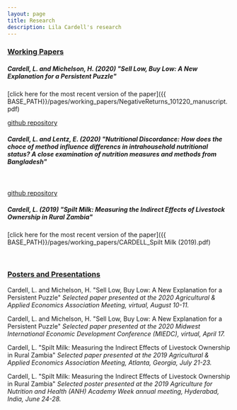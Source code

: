 ```yaml
---
layout: page
title: Research
description: Lila Cardell's research
---
```


### <u>Working Papers </u>

##### Cardell, L. and Michelson, H. (2020) "Sell Low, Buy Low: A New Explanation for a Persistent Puzzle" 
<!--*In this paper.*-->
[click here for the most recent version of the paper]({{ BASE_PATH}}/pages/working_papers/NegativeReturns_101220_manuscript.pdf)
<br>

 <a href="https://github.com/lilacardell/CardellMichelson2020">github repository</a> 
<br>

##### Cardell, L. and Lentz, E. (2020) "Nutritional Discordance: How does the choce of method influence differencs in intrahousehold nutritional status? A close examination of nutrition measures and methods from Bangladesh"
<!--*In this paper.
[click here for the most recent version of the paper]({{ BASE_PATH}}/pages/working_papers/CARDELL_Spilt Milk (2019).pdf)*-->
<br>

 <a href="https://github.com/lilacardell/BIHS_Project">github repository</a> 
<br>


##### Cardell, L. (2019) "Spilt Milk: Measuring the Indirect Effects of Livestock Ownership in Rural Zambia"
<!--*In this paper.*-->
[click here for the most recent version of the paper]({{ BASE_PATH}}/pages/working_papers/CARDELL_Spilt Milk (2019).pdf)

<br>


### <u>Posters and Presentations</u>

Cardell, L. and Michelson, H. "Sell Low, Buy Low: A New Explanation for a Persistent Puzzle" <i>Selected paper presented at the 2020 Agricultural & Applied Economics Association Meeting, virtual, August 10-11.</i>
<br>

Cardell, L. and Michelson, H. "Sell Low, Buy Low: A New Explanation for a Persistent Puzzle" <i>Selected paper presented at the 2020 Midwest International Economic Development Conference (MIEDC), virtual, April 17.</i>
<br>

Cardell, L. "Spilt Milk: Measuring the Indirect Effects of Livestock Ownership in Rural Zambia" <i>Selected paper presented at the 2019 Agricultural & Applied Economics Association Meeting, Atlanta, Georgia, July 21-23.</i>
<br>

Cardell, L. "Spilt Milk: Measuring the Indirect Effects of Livestock Ownership in Rural Zambia" <i>Selected poster presented at the 2019 Agriculture for Nutrition and Health (ANH) Academy Week annual meeting, Hyderabad, India, June 24-28.</i>

<!-- Note: this is how to write a comment in HTML. Everything in here won't show up on your webpage.-->

<!--
To increase the size of the title, use fewer # in front of the paper title.
To decrease the size of the title, use more #. 
To remove the italics, remove the * before and after the description
To remove the underline from the title, remove the <u> tags (<u> and </u>)
-->
